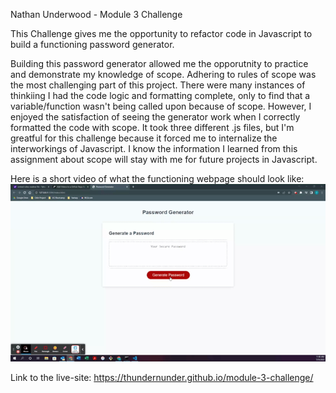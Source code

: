 Nathan Underwood - Module 3 Challenge

This Challenge gives me the opportunity to refactor code in Javascript to build a functioning password generator.   

Building this password generator allowed me the opporutnity to practice and demonstrate my knowledge of scope. Adhering to rules of scope was the most challenging part of this project. There were many instances of thinkiing I had the code logic and formatting complete, only to find that a variable/function wasn't being called upon because of scope. However, I enjoyed the satisfaction of seeing the generator work when I correctly formatted the code with scope. It took three different .js files, but I'm greatful for this challenge because it forced me to internalize the interworkings of Javascript. I know the information I learned from this assignment about scope will stay with me for future projects in Javascript.  

Here is a short video of what the functioning webpage should look like: <img src= "https://github.com/thundernunder/module-3-challenge/blob/main/Develop/password-generator-functionality.gif" alt="Password Generator Runthrough">

Link to the live-site: https://thundernunder.github.io/module-3-challenge/